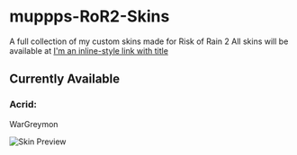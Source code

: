 # muppps-RoR2-Skins
A full collection of my custom skins made for Risk of Rain 2
All skins will be available at [I'm an inline-style link with title](https://www.thunderstore.io "thunderstore.io")

## Currently Available
### Acrid:
  WarGreymon
  
  ![Skin Preview](https://raw.githubusercontent.com/muppp/muppps-RoR2-Skins/main/Acrid/WarGreymon/icon.png)
